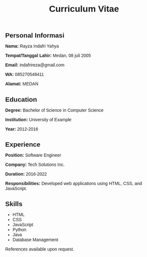 <!DOCTYPE html>
<html lang="en">
<head>
    <meta charset="UTF-8">
    <meta name="viewport" content="width=device-width, initial-scale=1.0">
    <title>Curriculum Vitae</title>
    <style>
        body {
            font-family: Arial, sans-serif;
            margin: 0;
            padding: 20px;
        }
        .container {
            max-width: 800px;
            margin: auto;
        }
        h1, h2, h3 {
            margin-bottom: 10px;
        }
        p {
            margin-bottom: 5px;
        }
    </style>
</head>
<body>
    <div class="container">
        <header>
            <h1>Curriculum Vitae</h1>
        </header>
        <section>
            <h2>Personal Informasi</h2>
            <p><strong>Nama:</strong> Rayza Indafri Yahya</p>
            <p><strong>Tempat/Tanggal Lahir:</strong> Medan, 08 juli 2005</p>
            <p><strong>Email:</strong> indafrireza@gmail.com</p>
            <p><strong>WA:</strong> 085270548411</p>
            <p><strong>Alamat:</strong> MEDAN </p>
        </section>
        <section>
            <h2>Education</h2>
            <p><strong>Degree:</strong> Bachelor of Science in Computer Science</p>
            <p><strong>Institution:</strong> University of Example</p>
            <p><strong>Year:</strong> 2012-2016</p>
        </section>
        <section>
            <h2>Experience</h2>
            <p><strong>Position:</strong> Software Engineer</p>
            <p><strong>Company:</strong> Tech Solutions Inc.</p>
            <p><strong>Duration:</strong> 2016-2022</p>
            <p><strong>Responsibilities:</strong> Developed web applications using HTML, CSS, and JavaScript.</p>
        </section>
        <section>
            <h2>Skills</h2>
            <ul>
                <li>HTML</li>
                <li>CSS</li>
                <li>JavaScript</li>
                <li>Python</li>
                <li>Java</li>
                <li>Database Management</li>
            </ul>
        </section>
        <footer>
            <p>References available upon request.</p>
        </footer>
    </div>
</body>
</html>
